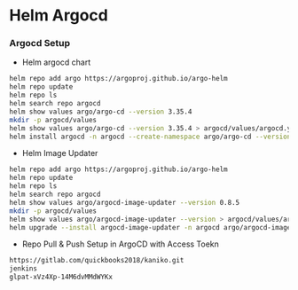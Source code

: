 # Helm Argocd

### Argocd Setup

- Helm argocd chart

```bash
helm repo add argo https://argoproj.github.io/argo-helm
helm repo update
helm repo ls
helm search repo argocd
helm show values argo/argo-cd --version 3.35.4
mkdir -p argocd/values
helm show values argo/argo-cd --version 3.35.4 > argocd/values/argocd.yaml
helm install argocd -n argocd --create-namespace argo/argo-cd --version 3.35.4 -f argocd/values/argocd.yaml
```
- Helm Image Updater

```bash
helm repo add argo https://argoproj.github.io/argo-helm
helm repo update
helm repo ls
helm search repo argocd
helm show values argo/argocd-image-updater --version 0.8.5
mkdir -p argocd/values
helm show values argo/argocd-image-updater --version > argocd/values/argocd-image-updater.yaml
helm upgrade --install argocd-image-updater -n argocd argo/argocd-image-updater --version 0.8.5 -f argocd-image-updater.yaml --wait
```

- Repo Pull & Push Setup in ArgoCD with Access Toekn

```bash
https://gitlab.com/quickbooks2018/kaniko.git
jenkins
glpat-xVz4Xp-14M6dvMMdWYKx
```